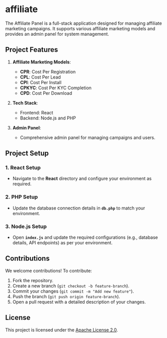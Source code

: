 # affiliate   

The Affiliate Panel is a full-stack application designed for managing affiliate marketing campaigns. It supports various affiliate marketing models and provides an admin panel for system management.  

## Project Features  
1. **Affiliate Marketing Models**:  
   - **CPR**: Cost Per Registration  
   - **CPL**: Cost Per Lead  
   - **CPI**: Cost Per Install  
   - **CPKYC**: Cost Per KYC Completion  
   - **CPD**: Cost Per Download  

2. **Tech Stack**:  
   - Frontend: React  
   - Backend: Node.js and PHP  

3. **Admin Panel**:  
   - Comprehensive admin panel for managing campaigns and users.  

## Project Setup  

### 1. React Setup  
- Navigate to the **React** directory and configure your environment as required.  

### 2. PHP Setup  
- Update the database connection details in **`db.php`** to match your environment.  

### 3. Node.js Setup  
- Open **`index.js`** and update the required configurations (e.g., database details, API endpoints) as per your environment.  

## Contributions  
We welcome contributions! To contribute:  
1. Fork the repository.  
2. Create a new branch (`git checkout -b feature-branch`).  
3. Commit your changes (`git commit -m "Add new feature"`).  
4. Push the branch (`git push origin feature-branch`).  
5. Open a pull request with a detailed description of your changes.  

## License  
This project is licensed under the [Apache License 2.0](LICENSE).
